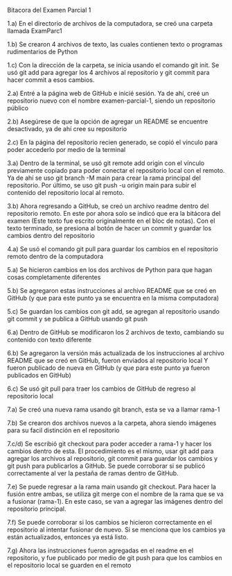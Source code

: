 Bitacora del Examen Parcial 1

1.a) En el directorio de archivos de la computadora, se creó una carpeta llamada ExamParc1

1.b) Se crearon 4 archivos de texto, las cuales contienen texto o programas rudimentarios de Python

1.c) Con la dirección de la carpeta, se inicia usando el comando git init. Se usó git add para agregar los 4 archivos al repositorio y git commit para hacer commit a esos cambios.

2.a) Entré a la página web de GitHub e inicié sesión. Ya de ahí, creé un repositorio nuevo con el nombre examen-parcial-1, siendo un repositorio público

2.b) Asegúrese de que la opción de agregar un README se encuentre desactivado, ya de ahí cree su repositorio

2.c) En la página del repositorio recien generado, se copió el vínculo para poder accederlo por medio de la terminal

3.a) Dentro de la terminal, se usó git remote add origin con el vínculo previamente copiado para poder conectar el repositorio local con el remoto. Ya de ahí se uso git branch -M main para crear la rama principal del repositorio. Por último, se uso git push -u origin main para subir el contenido del repositorio local al remoto.

3.b) Ahora regresando a GitHub, se creó un archivo readme dentro del repositorio remoto. En este por ahora solo se indicó que era la bitácora del examen (Este texto fue escrito originalmente en el bloc de notas). Con el texto terminado, se presiona al botón de hacer un commit  y guardar los cambios dentro del repositorio

4.a) Se usó el comando git pull para guardar los cambios en el repositorio remoto dentro de la computadora

5.a) Se hicieron cambios en los dos archivos de Python para que hagan cosas completamente diferentes

5.b) Se agregaron estas instrucciones al archivo README que se creó en GitHub (y que para este punto ya se encuentra en la misma computadora)

5.c) Se guardan los cambios con git add, se agregan al repositorio usando git commit y se publica a GitHub usando git push

6.a) Dentro de GitHub se modificaron los 2 archivos de texto, cambiando su contenido con texto diferente

6.b) Se agregaron la versión más actualizada de los instrucciones al archivo README que se creó en GitHub, fueron enviados al repositorio local Y fueron publicado de nueva en GitHub (y que para este punto ya fueron publicados en GitHub)

6.c) Se usó git pull para traer los cambios de GitHub de regreso al repositorio local

7.a) Se creó una nueva rama usando git branch, esta se va a llamar rama-1

7.b) Se crearon dos archivos nuevos a la carpeta, ahora siendo imágenes para su facil distinción en el repositorio 

7.c/d) Se escribió git checkout para poder acceder a rama-1 y hacer los cambios dentro de esta. El procedimiento es el mismo, usar git add para agregar los archivos al repositorio, git commit para guardar los cambios y git push para publicarlos a GitHub. Se puede corroborar si se publicó correctamente al ver la pestaña de ramas dentro de GitHub.

7.e) Se puede regresar a la rama main usando git checkout. Para hacer la fusión entre ambas, se utiliza git merge con el nombre de la rama que se va a fusionar (rama-1). En este caso, se van a agregar las imágenes dentro del repositorio principal.

7.f) Se puede corroborar si los cambios se hicieron correctamente en el repositorio al intentar fusionar de nuevo. Si se menciona que los cambios ya están actualizados, entonces ya está listo.

7.g) Ahora las instrucciones fueron agregadas en el readme en el repositorio, y fue publicado por medio de git push para que los cambios en el repositorio local se guarden en el remoto
